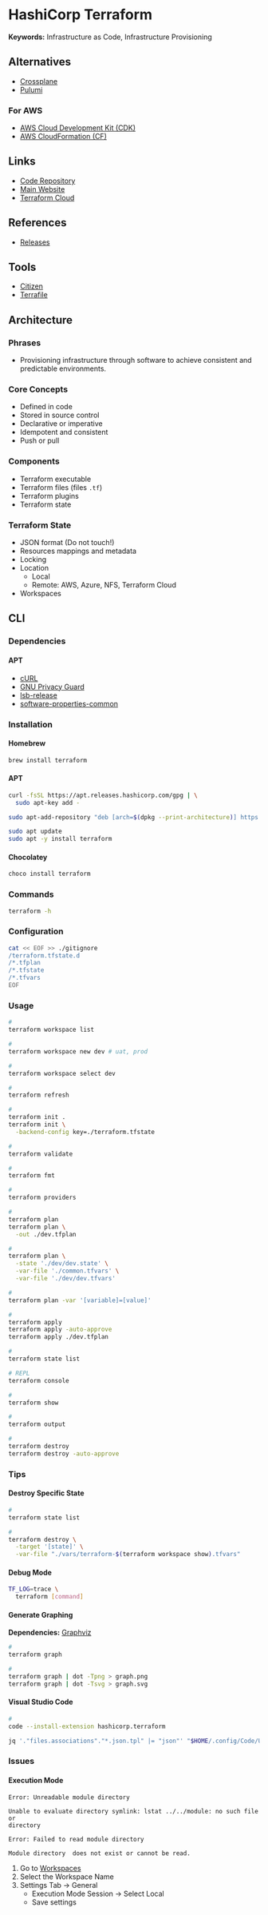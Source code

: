 # HashiCorp Terraform

<!--
https://github.com/resource-watch/api-infrastructure

https://registry.terraform.io/providers/hashicorp/aws/latest/docs/data-sources/subnet

https://github.com/cloudposse/tfenv

https://github.com/resource-watch/api-infrastructure

https://github.com/hashicorp/terraform/issues/13022

https://github.com/aaratn/terraenv

https://registry.terraform.io/modules/terraform-aws-modules/vpc/aws/latest

https://github.com/srebrasil/IaC-Demo

https://github.com/dhinojosa/spinnaker-study/tree/master/terraform

https://app.pluralsight.com/paths/skill/managing-infrastructure-with-terraform
https://app.pluralsight.com/paths/certificate/hashicorp-certified-terraform-associate

https://linkedin.com/learning/search?entityType=COURSE&keywords=terraform

https://www.hashicorp.com/certification/terraform-associate

https://www.youtube.com/watch?v=OXE2a8dqIAI

https://github.com/semi-technologies/weaviate-infra
https://github.com/Artemmkin/terraform-kubernetes
https://github.com/terraform-providers/terraform-provider-azurerm

Core/State
Providers (AWS: EC2, Users|Kubernetes: Services)
Resource (VPC/Kubernetes Namespace)

Declarative vs. Imperative

What does declarative mean exactly?

What does Imperative mean exactly?
- check delta

Version v0.11.10
Version v0.15.1

https://github.com/philophilo/tech_infra
https://github.com/inayuky/terraform-qiita-search

variable
provider
data
resource
output
-->

**Keywords:** Infrastructure as Code, Infrastructure Provisioning

## Alternatives

- [Crossplane](/crossplane.md)
- [Pulumi](/pulumi.md)

### For AWS

- [AWS Cloud Development Kit (CDK)](/aws/aws-cdk.md)
- [AWS CloudFormation (CF)](/aws/aws-cf.md)

## Links

- [Code Repository](https://github.com/hashicorp/terraform)
- [Main Website](https://terraform.io/)
- [Terraform Cloud](https://app.terraform.io)

## References

- [Releases](https://releases.hashicorp.com/terraform/)

## Tools

- [Citizen](https://github.com/outsideris/citizen)
- [Terrafile](/terrafile.md)

## Architecture

### Phrases

- Provisioning infrastructure through software to achieve consistent and predictable environments.

### Core Concepts

- Defined in code
- Stored in source control
- Declarative or imperative
- Idempotent and consistent
- Push or pull

### Components

- Terraform executable
- Terraform files (files `.tf`)
- Terraform plugins
- Terraform state

### Terraform State

- JSON format (Do not touch!)
- Resources mappings and metadata
- Locking
- Location
  - Local
  - Remote: AWS, Azure, NFS, Terraform Cloud
- Workspaces

## CLI

### Dependencies

#### APT

- [cURL](/curl.md)
- [GNU Privacy Guard](/gnupg.md)
- [lsb-release](/lsb-release.md)
- [software-properties-common](/software-properties-common.md)

### Installation

#### Homebrew

```sh
brew install terraform
```

#### APT

```sh
curl -fsSL https://apt.releases.hashicorp.com/gpg | \
  sudo apt-key add -

sudo apt-add-repository "deb [arch=$(dpkg --print-architecture)] https://apt.releases.hashicorp.com $(lsb_release -cs) main"

sudo apt update
sudo apt -y install terraform
```

#### Chocolatey

```sh
choco install terraform
```

### Commands

```sh
terraform -h
```

### Configuration

```sh
cat << EOF >> ./gitignore
/terraform.tfstate.d
/*.tfplan
/*.tfstate
/*.tfvars
EOF
```

<!--
terraform.tfvars.example
-->

### Usage

```sh
#
terraform workspace list

#
terraform workspace new dev # uat, prod

#
terraform workspace select dev

#
terraform refresh

#
terraform init .
terraform init \
  -backend-config key=./terraform.tfstate

#
terraform validate

#
terraform fmt

#
terraform providers

#
terraform plan
terraform plan \
  -out ./dev.tfplan

#
terraform plan \
  -state './dev/dev.state' \
  -var-file './common.tfvars' \
  -var-file './dev/dev.tfvars'

#
terraform plan -var '[variable]=[value]'

#
terraform apply
terraform apply -auto-approve
terraform apply ./dev.tfplan

#
terraform state list

# REPL
terraform console

#
terraform show

#
terraform output

#
terraform destroy
terraform destroy -auto-approve
```

### Tips

#### Destroy Specific State

```sh
#
terraform state list

#
terraform destroy \
  -target '[state]' \
  -var-file "./vars/terraform-$(terraform workspace show).tfvars"
```

<!-- #### Import

```sh
terraform import
``` -->

<!-- #### Login/Logout

```sh
#
terraform login app.terraform.io

#
cat ~/.terraformrc

#
terraform logout
``` -->

#### Debug Mode

```sh
TF_LOG=trace \
  terraform [command]
```

#### Generate Graphing

**Dependencies:** [Graphviz](/graphviz.md)

```sh
#
terraform graph

#
terraform graph | dot -Tpng > graph.png
terraform graph | dot -Tsvg > graph.svg
```

#### Visual Studio Code

```sh
#
code --install-extension hashicorp.terraform
```

```sh
jq '."files.associations"."*.json.tpl" |= "json"' "$HOME/.config/Code/User/settings.json" | sponge "$HOME/.config/Code/User/settings.json"
```

<!--
## Interview

https://www.youtube.com/watch?v=uFaMUS6Z9fI
-->

### Issues

#### Execution Mode

```log
Error: Unreadable module directory

Unable to evaluate directory symlink: lstat ../../module: no such file or
directory

Error: Failed to read module directory

Module directory  does not exist or cannot be read.
```

1. Go to [Workspaces](https://app.terraform.io/app/[organization]/workspaces)
2. Select the Workspace Name
3. Settings Tab -> General
   - Execution Mode Session -> Select Local
   - Save settings

